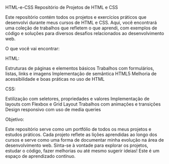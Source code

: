 HTML-e-CSS
Repositório de Projetos de HTML e CSS

Este repositório contém todos os projetos e exercícios práticos que desenvolvi durante meus cursos de HTML e CSS. Aqui, você encontrará uma coleção de trabalhos que refletem o que aprendi, com exemplos de código e soluções para diversos desafios relacionados ao desenvolvimento web.

O que você vai encontrar:

HTML:

Estruturas de páginas e elementos básicos Trabalhos com formulários, listas, links e imagens Implementação de semântica HTML5 Melhoria de acessibilidade e boas práticas no uso de HTML

CSS:

Estilização com seletores, propriedades e valores Implementação de layouts com Flexbox e Grid Layout Trabalhos com animações e transições Design responsivo com uso de media queries

Objetivo:

Este repositório serve como um portfólio de todos os meus projetos e estudos práticos. Cada projeto reflete as lições aprendidas ao longo dos cursos e serve como uma forma de documentar minha evolução na área de desenvolvimento web. Sinta-se à vontade para explorar os projetos, estudar o código, fazer melhorias ou até mesmo sugerir ideias! Este é um espaço de aprendizado contínuo.
